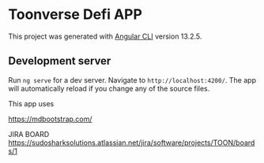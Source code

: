 # Toonverse Defi APP

This project was generated with [Angular CLI](https://github.com/angular/angular-cli) version 13.2.5.

## Development server

Run `ng serve` for a dev server. Navigate to `http://localhost:4200/`. The app will automatically reload if you change any of the source files.

This app uses

https://mdbootstrap.com/

JIRA BOARD
https://sudosharksolutions.atlassian.net/jira/software/projects/TOON/boards/1


